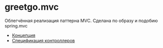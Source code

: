 # greetgo.mvc

Облегчённая реализация паттерна MVC. Сделана по образу и подобию spring.mvc

 - [Концепция](greetgo.mvc.parent/doc/concept.md)
 - [Спецификация контроллеров](greetgo.mvc.parent/doc/controller_cpec.md)
